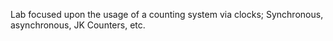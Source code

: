 Lab focused upon the usage of a counting system via clocks; Synchronous, asynchronous, JK Counters, etc.
